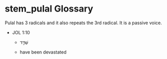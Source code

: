 # stem_pulal Glossary
Pulal has 3 radicals and it also repeats the 3rd radical. It is a passive voice. 

* JOL 1:10

    * שֻׁדַּ֣ד 

    * have been devastated